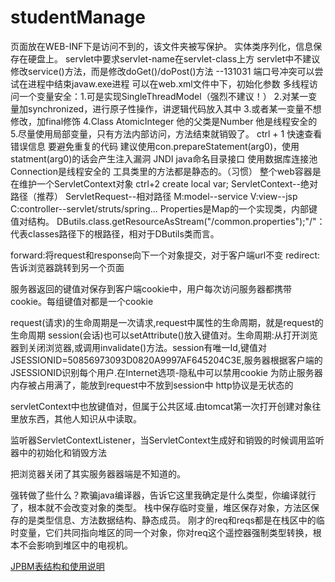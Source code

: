 # studentManage
页面放在WEB-INF下是访问不到的，该文件夹被写保护。
实体类序列化，信息保存在硬盘上。
servlet中要求servlet-name在servlet-class上方
servlet中不建议修改service()方法，而是修改doGet()/doPost()方法
--131031
端口号冲突可以尝试在进程中结束javaw.exe进程
可以在web.xml文件中<servlet>下，初始化参数
多线程访问一个变量安全：1.可是实现SingleThreadModel（强烈不建议！）
2.对某一变量加synchronized，进行原子性操作，讲逻辑代码放入其中
3.或者某一变量不想修改，加final修饰
4.Class AtomicInteger 他的父类是Number 他是线程安全的
5.尽量使用局部变量，只有方法内部访问，方法结束就销毁了。
ctrl + 1 快速查看错误信息
要避免重复的代码 
建议使用con.prepareStatement(arg0)，使用statment(arg0)的话会产生注入漏洞
JNDI	java命名目录接口   使用数据库连接池
Connection是线程安全的
工具类里的方法都是静态的。（习惯）
整个web容器是在维护一个ServletContext对象
ctrl+2 create local var;
ServletContext--绝对路径（推荐）	ServletRequest--相对路径
M:model--service
V:view--jsp
C:controller--servlet/struts/spring...
Properties是Map的一个实现类，内部键值对结构。
DButils.class.getResourceAsStream("/common.properties");"/"：代表classes路径下的根路径，相对于DButils类而言。

forward:将request和response向下一个对象提交，对于客户端url不变
redirect:告诉浏览器跳转到另一个页面

服务器返回的键值对保存到客户端cookie中，用户每次访问服务器都携带cookie。每组键值对都是一个cookie

request(请求)的生命周期是一次请求,request中属性的生命周期，就是request的生命周期
session(会话)也可以setAttribute()放入键值对。生命周期:从打开浏览器到关闭浏览器,或调用invalidate()方法。session有唯一Id,键值对JSESSIONID=50856973093D0820A9997AF645204C3E,服务器根据客户端的JSESSIONID识别每个用户.在Internet选项-隐私中可以禁用cookie
为防止服务器内存被占用满了，能放到request中不放到session中
http协议是无状态的

servletContext中也放键值对，但属于公共区域.由tomcat第一次打开创建对象往里放东西，其他人知识从中读取。

监听器ServletContextListener，当ServletContext生成好和销毁的时候调用监听器中的初始化和销毁方法

把浏览器关闭了其实服务器器端是不知道的。

强转做了些什么？欺骗java编译器，告诉它这里我确定是什么类型，你编译就行了，根本就不会改变对象的类型。
栈中保存临时变量，堆区保存对象，方法区保存的是类型信息、方法数据结构、静态成员。 
刚才的req和reqs都是在栈区中的临时变量，它们共同指向堆区的同一个对象，你对req这个遥控器强制类型转换，根本不会影响到堆区中的电视机。

[JPBM表结构和使用说明](http://search.sina.com.cn/?q=JBPM%E6%95%B0%E6%8D%AE%E5%BA%93%E8%A1%A8%E8%AF%B4%E6%98%8E&ie=utf-8&e=utf-8&range=article&t=&s=sup&by=all&type=&stype=1&c=blog)
